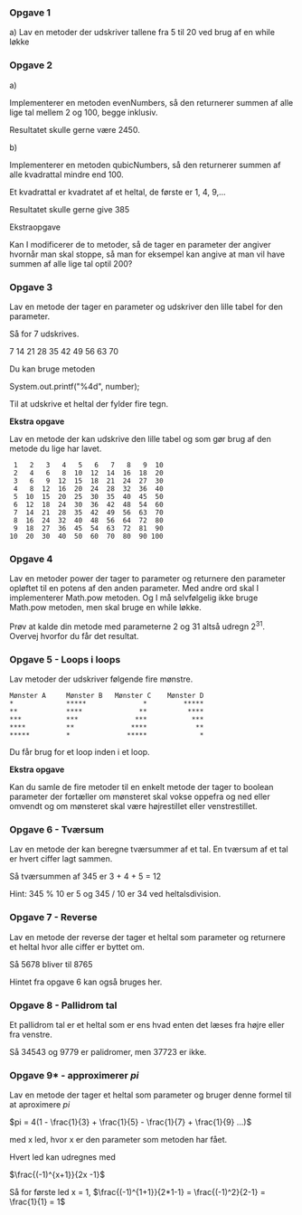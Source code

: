 ### Opgave 1

a) Lav en metoder der udskriver tallene fra 5 til 20 ved brug af en while løkke

### Opgave 2 

a)

Implementerer en metoden evenNumbers, så den returnerer summen af alle lige tal mellem
2 og 100, begge inklusiv.

Resultatet skulle gerne være 2450.

b)

Implementerer en metoden qubicNumbers, så den returnerer summen af alle kvadrattal mindre end 100. 

Et kvadrattal er kvadratet af et heltal, de første er 1, 4, 9,...

Resultatet skulle gerne give 385

Ekstraopgave

Kan I modificerer de to metoder, så de tager en parameter der angiver hvornår man skal
stoppe, så man for eksempel kan angive at man vil have summen af alle lige tal optil 200?

### Opgave 3

Lav en metode der tager en parameter og udskriver den lille tabel for den parameter.

Så for 7 udskrives.

7 14 21 28 35 42 49 56 63 70

Du kan bruge metoden

System.out.printf("%4d", number);

Til at udskrive et heltal der fylder fire tegn.

**Ekstra opgave**

Lav en metode der kan udskrive den lille tabel og som gør brug af den metode du lige har
lavet.


     1   2   3   4   5   6   7   8   9  10
     2   4   6   8  10  12  14  16  18  20
     3   6   9  12  15  18  21  24  27  30
     4   8  12  16  20  24  28  32  36  40
     5  10  15  20  25  30  35  40  45  50
     6  12  18  24  30  36  42  48  54  60
     7  14  21  28  35  42  49  56  63  70
     8  16  24  32  40  48  56  64  72  80
     9  18  27  36  45  54  63  72  81  90
    10  20  30  40  50  60  70  80  90 100


### Opgave 4

Lav en metoder power der tager to parameter og returnere den parameter opløftet 
til en potens af den anden parameter. Med andre ord skal I implementerer Math.pow 
metoden. Og I må selvfølgelig ikke bruge Math.pow metoden, men skal bruge en while løkke. 

Prøv at kalde din metode med parameterne 2 og 31 altså udregn $2^{31}$. Overvej hvorfor 
du får det resultat. 

### Opgave 5 - Loops i loops

Lav metoder der udskriver følgende fire mønstre.

    Mønster A     Mønster B   Mønster C    Mønster D
    *             *****              *         *****
    **            ****              **          ****
    ***           ***              ***           ***
    ****          **              ****            **
    *****         *              *****             *

Du får brug for et loop inden i et loop.

**Ekstra opgave**

Kan du samle de fire metoder til en enkelt metode der tager to boolean parameter
der fortæller om mønsteret skal vokse oppefra og ned eller omvendt og om mønsteret 
skal være højrestillet eller venstrestillet. 

### Opgave 6 - Tværsum

Lav en metode der kan beregne tværsummer af et tal. En tværsum af et tal er hvert 
ciffer lagt sammen. 

Så tværsummen af 345 er 3 + 4 + 5 = 12

Hint: 345 % 10 er 5 og 345 / 10 er 34 ved heltalsdivision.

### Opgave 7 - Reverse

Lav en metode der reverse der tager et heltal som parameter og returnere et heltal 
hvor alle ciffer er byttet om.

Så 5678 bliver til 8765

Hintet fra opgave 6 kan også bruges her. 

### Opgave 8 - Pallidrom tal

Et pallidrom tal er et heltal som er ens hvad enten det læses fra højre eller fra venstre.

Så 34543 og 9779 er palidromer, men 37723 er ikke.

### Opgave 9* - approximerer $pi$ 

Lav en metode der tager et heltal som parameter og bruger denne formel til at
aproximere $pi$ 

$pi = 4(1 - \frac{1}{3} + \frac{1}{5} - \frac{1}{7} + \frac{1}{9} ...)$

med x led, hvor x er den parameter som metoden har fået.

Hvert led kan udregnes med 

$\frac{(-1)^{x+1}}{2x -1}$

Så for første led x = 1, $\frac{(-1)^{1+1}}{2*1-1} = \frac{(-1)^2}{2-1} = \frac{1}{1} = 1$





